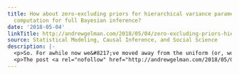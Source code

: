 ```yaml
---
title: How about zero-excluding priors for hierarchical variance parameters to improve
  computation for full Bayesian inference?
date: '2018-05-04'
linkTitle: http://andrewgelman.com/2018/05/04/zero-excluding-priors-hierarchical-variance-parameters-improve-computation-full-bayesian-inference/
source: Statistical Modeling, Causal Inference, and Social Science
description: |-
  <p>So. For awhile now we&#8217;ve moved away from the uniform (or, worse, inverse-gamma!) prior distributions for hierarchical variance parameters. We&#8217;ve done half-Cauchy, folded t, and other options; now we&#8217;re favoring unit half-normal. We also have boundary-avoiding priors for point estimates, so that in 8-schools-type problems, the posterior mode won&#8217;t be zero. Something like the gamma(2) [&#8230;]</p>
  <p>The post <a rel="nofollow" href="http://andrewgelman.com/2018/05/04/ze
---
```

